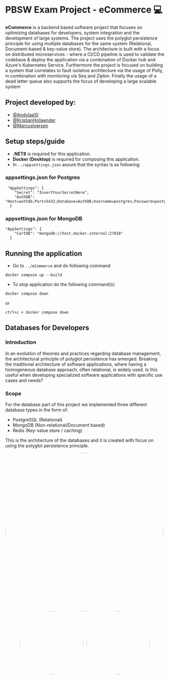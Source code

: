 # PBSW Exam Project - eCommerce :computer: 
**eCommerce** is a backend based software project that focuses on optimizing databases for developers, system integration and the development of large systems. The project uses the polyglot persistence principle for using multiple databases for the same system (Relational, Document-based & key-value store). The architecture is built with a focus on distributed microservices - where a CI/CD pipeline is used to validate the codebase & deploy the application via a combination of Docker hub and Azure's Kubernetes Service. Furthermore the project is focused on building a system that correlates to fault isolative architecture via the usage of Polly, in combination with monitoring via Seq and Zipkin. Finally the usage of a dead letter queue also supports the focus of developing a large scalable system
<br>

## Project developed by: 
- [@Andylaa10](https://github.com/Andylaa10)
- [@KristianHollaender](https://github.com/KristianHollaender)
- [@MarcusIversen](https://github.com/MarcusIversen)  
 

## Setup steps/guide 
- **.NET8** is required for this application.
- **Docker (Desktop)** is required for composing this application.
- In `../appsettings.json` assure that the syntax is as following: 

### appsettings.json for Postgres
```
 "AppSettings": {
    "Secret": "InsertYourSecretHere",
    "AuthDB": "Host=authdb;Port=5432;Database=AuthDB;Username=postgres;Password=postgres"
  }
```
### appsettings.json for MongoDB
```
"AppSettings": {
    "CartDB": "mongodb://host.docker.internal:27018"
  }
```
## Running the application
- Go to `../eCommerce` and do following command
```
docker compose up --build
```
- To stop application do the following command(s)
```
docker compose down
```
or
```
ctrl+c + docker compose down
```

## Databases for Developers
### Introduction
In an evolution of theories and practices regarding database management, the architectural principle of polyglot persistence has emerged. Breaking the traditional architecture of software applications, where having a homogeneous database approach, often relational, is widely used. Is this useful when developing specialized software applications with specific use cases and needs?

### Scope
For the database part of this project we implemented three different database types in the form of:
- PostgreSQL (Relational)
- MongoDB (Non-relational/Document based)
- Redis (Key-value store / caching) 

This is the architecture of the databases and it is created with focus on using the polyglot persistence principle.

 <img src="https://media.discordapp.net/attachments/1042375108494377041/1247476446738518070/image.png?ex=66602a79&is=665ed8f9&hm=10d59c93209062cf4a618740e702edc6c38a0d15c3d6379f0ebf5737f1e3968b&=&format=webp&quality=lossless&width=1374&height=1102" style="width: 500px; height: auto; border-radius: 50%;">  

 
<div style="display: flex; justify-content: center; gap: 10px;">  
    <img src="https://media.discordapp.net/attachments/1042375108494377041/1217761415792824350/Screenshot_2024-03-14_at_10.08.42.png?ex=665f8272&is=665e30f2&hm=3aa3c29ad9736662d4cb3cba4e0592e446dcbf929f450b0a061133be3d5e4e2c&=&format=webp&quality=lossless&width=1102&height=1102" style="width: 200px; height: auto; border-radius: 50%;">  
    <img src="https://encrypted-tbn0.gstatic.com/images?q=tbn:ANd9GcQlFDjuPCZsAWuOUpxWPT8TFMdEgkwEgdCKrQ&s" style="width: 200px; height: auto; border-radius: 50%;">  
</div>  

